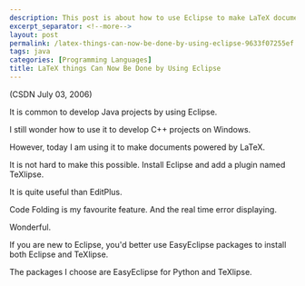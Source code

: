 ```yaml
---
description: This post is about how to use Eclipse to make LaTeX documents.
excerpt_separator: <!--more-->
layout: post
permalink: /latex-things-can-now-be-done-by-using-eclipse-9633f07255ef
tags: java
categories: [Programming Languages]
title: LaTeX things Can Now Be Done by Using Eclipse
---
```

(CSDN July 03, 2006)

It is common to develop Java projects by using Eclipse.

I still wonder how to use it to develop C++ projects on Windows.

However, today I am using it to make documents powered by LaTeX.

It is not hard to make this possible. Install Eclipse and add a plugin named TeXlipse.
<!--more-->

It is quite useful than EditPlus.

Code Folding is my favourite feature. And the real time error displaying.

Wonderful.

If you are new to Eclipse, you'd better use EasyEclipse packages to install both Eclipse and TeXlipse.

The packages I choose are EasyEclipse for Python and TeXlipse.
